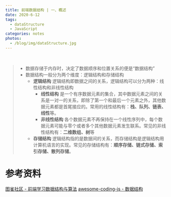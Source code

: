 ```yaml
---
title: 前端数据结构 | 一、概述
date: 2020-6-12
tags: 
  - dataStructure
  - JavaScript
categories: notes
photos:
  - /blog/img/dataStructure.jpg
---
```


<br>
<!--more-->


> - 数据存储于内存时，决定了数据顺序和位置关系的便是“数据结构”
> - 数据结构一般分为两个维度：逻辑结构和存储结构
>   - **逻辑结构**
>   逻辑结构即数据之间的关系，逻辑结构可以分为两种：线性结构和非线性结构
>     - **线性结构**
>     是一个有序数据元素的集合，其中数据元素之间的关系是一对一的关系，即除了第一个和最后一个元素之外，其他数据元素都是首尾接应的。常用的线性结构有：**栈、队列、链表、线性**等。
>     - **非线性结构**
>     各个数据元素不再保持在一个线性序列中，每个数据元素可能与零个或者多个其他数据元素发生联系。常见的非线性结构有：**二维数组、树**等
>   - **存储结构**
>   逻辑结构指的是数据间的关系，而存储结构是逻辑结构用计算机语言的实现。常见的存储结构有：**顺序存储、链式存储、索引存储、散列存储**。


















# 参考资料

[图雀社区 - 前端学习数据结构与算法](http://cn.hk.uy/nzN)
[awesome-coding-js - 数据结构](http://www.conardli.top/docs/dataStructure/)